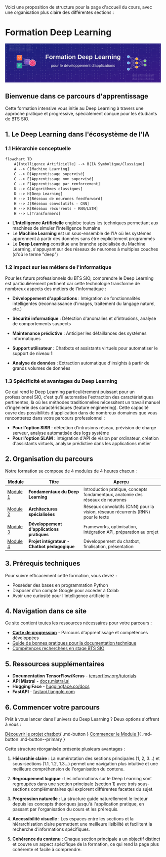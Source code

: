 Voici une proposition de structure pour la page d'accueil du cours, avec une organisation plus claire des différentes sections :

# Formation Deep Learning

![Banner Deep Learning](images/banner-dl.svg)

## Bienvenue dans ce parcours d'apprentissage

Cette formation intensive vous initie au Deep Learning à travers une approche pratique et progressive, spécialement conçue pour les étudiants de BTS SIO.

## 1. Le Deep Learning dans l'écosystème de l'IA

### 1.1 Hiérarchie conceptuelle

```mermaid
flowchart TD
    A[Intelligence Artificielle] --> B[IA Symbolique/Classique]
    A --> C[Machine Learning]
    C --> D[Apprentissage supervisé]
    C --> E[Apprentissage non supervisé]
    C --> F[Apprentissage par renforcement]
    D --> G[Algorithmes classiques]
    D --> H[Deep Learning]
    H --> I[Réseaux de neurones feedforward]
    H --> J[Réseaux convolutifs - CNN]
    H --> K[Réseaux récurrents - RNN/LSTM]
    H --> L[Transformers]
```

- **L'Intelligence Artificielle** englobe toutes les techniques permettant aux machines de simuler l'intelligence humaine
- Le **Machine Learning** est un sous-ensemble de l'IA où les systèmes apprennent à partir des données sans être explicitement programmés
- Le **Deep Learning** constitue une branche spécialisée du Machine Learning, s'appuyant sur des réseaux de neurones à multiples couches (d'où le terme "deep")

### 1.2 Impact sur les métiers de l'informatique

Pour les futurs professionnels du BTS SIO, comprendre le Deep Learning est particulièrement pertinent car cette technologie transforme de nombreux aspects des métiers de l'informatique :

* **Développement d'applications** : Intégration de fonctionnalités intelligentes (reconnaissance d'images, traitement du langage naturel, etc.)
  
* **Sécurité informatique** : Détection d'anomalies et d'intrusions, analyse de comportements suspects
  
* **Maintenance prédictive** : Anticiper les défaillances des systèmes informatiques
  
* **Support utilisateur** : Chatbots et assistants virtuels pour automatiser le support de niveau 1
  
* **Analyse de données** : Extraction automatique d'insights à partir de grands volumes de données

### 1.3 Spécificité et avantages du Deep Learning

Ce qui rend le Deep Learning particulièrement puissant pour un professionnel SIO, c'est qu'il automatise l'extraction des caractéristiques pertinentes, là où les méthodes traditionnelles nécessitent un travail manuel d'ingénierie des caractéristiques (feature engineering). Cette capacité ouvre des possibilités d'application dans de nombreux domaines que vous rencontrerez dans votre parcours professionnel :

- **Pour l'option SISR** : détection d'intrusions réseau, prévision de charge serveur, analyse automatisée des logs système
- **Pour l'option SLAM** : intégration d'API de vision par ordinateur, création d'assistants virtuels, analyse prédictive dans les applications métier

## 2. Organisation du parcours

Notre formation se compose de 4 modules de 4 heures chacun :

| Module | Titre | Aperçu |
|--------|-------|--------|
| [Module 1](module1/index.md) | **Fondamentaux du Deep Learning** | Introduction pratique, concepts fondamentaux, anatomie des réseaux de neurones |
| [Module 2](module2/index.md) | **Architectures spécialisées** | Réseaux convolutifs (CNN) pour la vision, réseaux récurrents (RNN) pour le texte |
| [Module 3](module3/index.md) | **Développement d'applications pratiques** | Frameworks, optimisation, intégration API, préparation au projet |
| [Module 4](module4/index.md) | **Projet intégrateur - Chatbot pédagogique** | Développement du chatbot, finalisation, présentation |

## 3. Prérequis techniques

Pour suivre efficacement cette formation, vous devez :

 - Posséder des bases en programmation Python
 - Disposer d'un compte Google pour accéder à Colab
 - Avoir une curiosité pour l'intelligence artificielle

## 4. Navigation dans ce site

Ce site contient toutes les ressources nécessaires pour votre parcours :

- **[Carte de progression](carte-progression.md)** - Parcours d'apprentissage et compétences développées
- [Guide de bonnes pratiques pour la documentation technique](ressources/guide-etudiant.md)
- [Compétences recherchées en stage BTS SIO](ressources/competences-stage-sio.md)

## 5. Ressources supplémentaires

- **Documentation TensorFlow/Keras** - [tensorflow.org/tutorials](https://www.tensorflow.org/tutorials)
- **API Mistral** - [docs.mistral.ai](https://docs.mistral.ai/)
- **Hugging Face** - [huggingface.co/docs](https://huggingface.co/docs)
- **FastAPI** - [fastapi.tiangolo.com](https://fastapi.tiangolo.com/)

## 6. Commencer votre parcours

Prêt à vous lancer dans l'univers du Deep Learning ? Deux options s'offrent à vous :

[Découvrir le projet chatbot](presentation.md){ .md-button }
[Commencer le Module 1](module1/index.md){ .md-button .md-button--primary }

Cette structure réorganisée présente plusieurs avantages :

1. **Hiérarchie claire** : La numérotation des sections principales (1, 2, 3...) et sous-sections (1.1, 1.2, 1.3...) permet une navigation plus intuitive et une meilleure compréhension de l'organisation du contenu.

2. **Regroupement logique** : Les informations sur le Deep Learning sont regroupées dans une section principale (section 1) avec trois sous-sections complémentaires qui explorent différentes facettes du sujet.

3. **Progression naturelle** : La structure guide naturellement le lecteur depuis les concepts théoriques jusqu'à l'application pratique, en passant par l'organisation du cours et les prérequis.

4. **Accessibilité visuelle** : Les espaces entre les sections et la hiérarchisation claire permettent une meilleure lisibilité et facilitent la recherche d'informations spécifiques.

5. **Cohérence du contenu** : Chaque section principale a un objectif distinct et couvre un aspect spécifique de la formation, ce qui rend la page plus cohérente et facile à comprendre.
